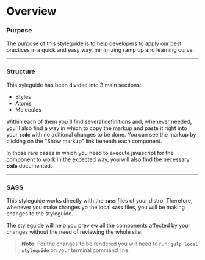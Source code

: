 # Overview

### Purpose

The purpose of this styleguide is to help developers to apply our best practices in a quick and easy way, minimizing ramp up and learning curve.

---

### Structure

This syleguide has been divided into 3 main sections:

*  Styles
*  Atoms
*  Molecules

Within each of them you´ll find several definitions and, whenever needed, you´ll also find a way in which to copy the markup and paste it right into your **`code`** with no aditional changes to be done. You can see the markup by clicking on the "Show markup" link beneath each component.

In those rare cases in which you need to execute javascript for the component to work in the expected way, you will also find the necessary **`code`** documented.

---

### SASS

This styleguide works directly with the **`sass`** files of your distro. Therefore, whenever you make changes yo the local **`sass`** files, you will be making changes to the styleguide.

The styleguide will help you preview all the components affected by your changes without the need of reviewing the whole site.

> **Note:** For the changes to be rendered you will need to run: **`gulp local styleguide`** on your terminal command line.
